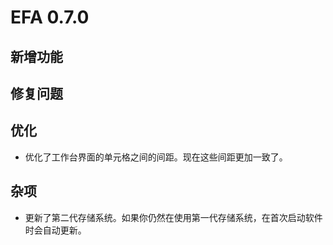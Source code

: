 # EFA 0.7.0

## 新增功能

## 修复问题

## 优化

- 优化了工作台界面的单元格之间的间距。现在这些间距更加一致了。

## 杂项

- 更新了第二代存储系统。如果你仍然在使用第一代存储系统，在首次启动软件时会自动更新。
